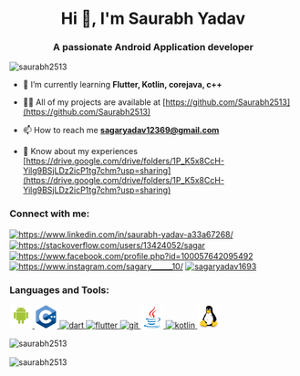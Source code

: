 <h1 align="center">Hi 👋, I'm Saurabh Yadav</h1>
<h3 align="center">A passionate Android Application developer</h3>

<p align="left"> <img src="https://komarev.com/ghpvc/?username=saurabh2513&label=Profile%20views&color=0e75b6&style=flat" alt="saurabh2513" /> </p>

- 🌱 I’m currently learning **Flutter, Kotlin, corejava, c++**

- 👨‍💻 All of my projects are available at [https://github.com/Saurabh2513](https://github.com/Saurabh2513)

- 📫 How to reach me **sagaryadav12369@gmail.com**

- 📄 Know about my experiences [https://drive.google.com/drive/folders/1P_K5x8CcH-Yilg9BSjLDz2icP1tg7chm?usp=sharing](https://drive.google.com/drive/folders/1P_K5x8CcH-Yilg9BSjLDz2icP1tg7chm?usp=sharing)

<h3 align="left">Connect with me:</h3>
<p align="left">
<a href="https://linkedin.com/in/https://www.linkedin.com/in/saurabh-yadav-a33a67268/" target="blank"><img align="center" src="https://raw.githubusercontent.com/rahuldkjain/github-profile-readme-generator/master/src/images/icons/Social/linked-in-alt.svg" alt="https://www.linkedin.com/in/saurabh-yadav-a33a67268/" height="30" width="40" /></a>
<a href="https://stackoverflow.com/users/https://stackoverflow.com/users/13424052/sagar" target="blank"><img align="center" src="https://raw.githubusercontent.com/rahuldkjain/github-profile-readme-generator/master/src/images/icons/Social/stack-overflow.svg" alt="https://stackoverflow.com/users/13424052/sagar" height="30" width="40" /></a>
<a href="https://fb.com/https://www.facebook.com/profile.php?id=100057642095492" target="blank"><img align="center" src="https://raw.githubusercontent.com/rahuldkjain/github-profile-readme-generator/master/src/images/icons/Social/facebook.svg" alt="https://www.facebook.com/profile.php?id=100057642095492" height="30" width="40" /></a>
<a href="https://instagram.com/https://www.instagram.com/sagary______10/" target="blank"><img align="center" src="https://raw.githubusercontent.com/rahuldkjain/github-profile-readme-generator/master/src/images/icons/Social/instagram.svg" alt="https://www.instagram.com/sagary______10/" height="30" width="40" /></a>
<a href="https://discord.gg/sagaryadav1693" target="blank"><img align="center" src="https://raw.githubusercontent.com/rahuldkjain/github-profile-readme-generator/master/src/images/icons/Social/discord.svg" alt="sagaryadav1693" height="30" width="40" /></a>
</p>

<h3 align="left">Languages and Tools:</h3>
<p align="left"> <a href="https://developer.android.com" target="_blank" rel="noreferrer"> <img src="https://raw.githubusercontent.com/devicons/devicon/master/icons/android/android-original-wordmark.svg" alt="android" width="40" height="40"/> </a> <a href="https://www.w3schools.com/cpp/" target="_blank" rel="noreferrer"> <img src="https://raw.githubusercontent.com/devicons/devicon/master/icons/cplusplus/cplusplus-original.svg" alt="cplusplus" width="40" height="40"/> </a> <a href="https://dart.dev" target="_blank" rel="noreferrer"> <img src="https://www.vectorlogo.zone/logos/dartlang/dartlang-icon.svg" alt="dart" width="40" height="40"/> </a> <a href="https://flutter.dev" target="_blank" rel="noreferrer"> <img src="https://www.vectorlogo.zone/logos/flutterio/flutterio-icon.svg" alt="flutter" width="40" height="40"/> </a> <a href="https://git-scm.com/" target="_blank" rel="noreferrer"> <img src="https://www.vectorlogo.zone/logos/git-scm/git-scm-icon.svg" alt="git" width="40" height="40"/> </a> <a href="https://www.java.com" target="_blank" rel="noreferrer"> <img src="https://raw.githubusercontent.com/devicons/devicon/master/icons/java/java-original.svg" alt="java" width="40" height="40"/> </a> <a href="https://kotlinlang.org" target="_blank" rel="noreferrer"> <img src="https://www.vectorlogo.zone/logos/kotlinlang/kotlinlang-icon.svg" alt="kotlin" width="40" height="40"/> </a> <a href="https://www.linux.org/" target="_blank" rel="noreferrer"> <img src="https://raw.githubusercontent.com/devicons/devicon/master/icons/linux/linux-original.svg" alt="linux" width="40" height="40"/> </a> </p>

<p><img align="center" src="https://github-readme-stats.vercel.app/api/top-langs?username=saurabh2513&show_icons=true&locale=en&layout=compact" alt="saurabh2513" /></p>

<p><img align="center" src="https://github-readme-streak-stats.herokuapp.com/?user=saurabh2513&" alt="saurabh2513" /></p>
